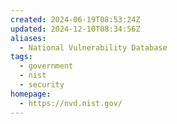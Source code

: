 ```yaml
---
created: 2024-06-19T08:53:24Z
updated: 2024-12-10T08:34:56Z
aliases:
  - National Vulnerability Database
tags:
  - government
  - nist
  - security
homepage:
  - https://nvd.nist.gov/
---
```

